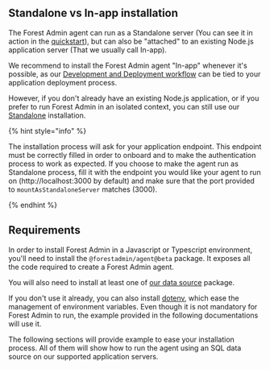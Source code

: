 ## Standalone vs In-app installation

The Forest Admin agent can run as a Standalone server (You can see it in action in the [quickstart](../quick-start.md)), but can also be "attached" to an existing Node.js application server (That we usually call In-app).

We recommend to install the Forest Admin agent "In-app" whenever it's possible, as our [Development and Deployment workflow](../../deployment/) can be tied to your application deployment process.

However, if you don't already have an existing Node.js application, or if you prefer to run Forest Admin in an isolated context, you can still use our [Standalone](../quick-start.md) installation.

{% hint style="info" %}

The installation process will ask for your application endpoint. This endpoint must be correctly filled in order to onboard and to make the authentication process to work as expected. If you choose to make the agent run as Standalone process, fill it with the endpoint you would like your agent to run on (http://localhost:3000 by default) and make sure that the port provided to `mountAsStandaloneServer` matches (3000). <!-- markdown-link-check-disable-line -->

{% endhint %}

## Requirements

In order to install Forest Admin in a Javascript or Typescript environment, you'll need to install the `@forestadmin/agent@beta` package. It exposes all the code required to create a Forest Admin agent.

You will also need to install at least one of [our data source](../../datasources/README.md) package.

If you don't use it already, you can also install [dotenv](https://github.com/motdotla/dotenv), which ease the management of environment variables. Even though it is not mandatory for Forest Admin to run, the example provided in the following documentations will use it.

The following sections will provide example to ease your installation process. All of them will show how to run the agent using an SQL data source on our supported application servers.
